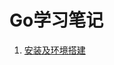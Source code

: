 # Go学习笔记
1. [安装及环境搭建](https://github.com/Smallcaff/Go/blob/master/%E7%8E%AF%E5%A2%83%E6%90%AD%E5%BB%BA.md)
